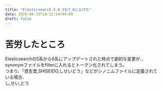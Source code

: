 ```yaml
---
title: "Elasticsearch 5.6.3を7.4に上げた"
date: 2020-08-15T14:12:54+09:00
draft: false
---
```


# 苦労したところ
Elasticsearchの5系から6系にアップデートされた時点で劇的な変更が...
synonymファイルをfilterに入れるとトークン化されてしまう。  
つまり、「資生堂,SHISEIDO,しせいどう」などがシノニムファイルに定義されている場合、  
し,せい,どう
